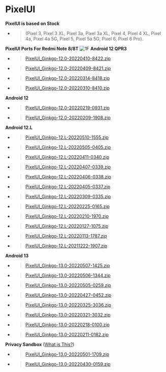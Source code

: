 # PixelUI
**PixelUI is based on Stock** 
- > (Pixel 3, Pixel 3 XL, Pixel 3a, Pixel 3a XL, Pixel 4, Pixel 4 XL, Pixel 4a, Pixel 4a 5G, Pixel 5, Pixel 5a 5G, Pixel 6, Pixel 6 Pro).

**PixelUI Ports For Redmi Note 8/8T**
![1F](https://user-images.githubusercontent.com/37813398/167646278-b8d43bf2-561b-4226-a49c-2ca481e04ce3.jpg)
**Android 12 QPR3**
- >[PixelUI_Ginkgo-12.0-20220410-8422.zip](https://drive.google.com/uc?id=1ZwfYfz5SfxSeS-0m7404Lhz90vT2G0EI&export=download)
- >[PixelUI_Ginkgo-12.0-20220409-8421.zip](https://drive.google.com/uc?id=12AS76M0ka46ZOEdkkxcX-v4mDH4LyFf6&export=download)
- >[PixelUI_Ginkgo-12.0-20220314-8418.zip](https://drive.google.com/uc?id=1A5VrqLRBKvqMaB6hTbju32RzYxYJvm-0&export=download)
- >[PixelUI_Ginkgo-12.0-20220310-8410.zip](https://drive.google.com/uc?id=1ijwW-UmK0wI8dlF7tqPM-jFb1JuQj44I&export=download)

**Android 12**
- >[PixelUI_Ginkgo-12.0-20220219-0931.zip](https://drive.google.com/uc?id=1e0nF2SoO-0LVXQWbyAvYbIPODeUrAnFn&export=download)
- >[PixelUI_Ginkgo-12.0-20220209-1908.zip](https://drive.google.com/uc?id=1GkYBtW_8VnyhRSZqeAGI2oDAZ-oPLHbp&export=download)

**Android 12.L**
- >[PixelUI_Ginkgo-12.L-20220510-1555.zip](https://drive.google.com/uc?id=1-wuAmF1d7cLcgkk01rHj-ztZC42TQxXt&export=download)
- >[PixelUI_Ginkgo-12.L-20220505-0405.zip](https://drive.google.com/uc?id=1xSBh_mqGQcsHFCyH_YrRyvers9BN3xAy&export=download)
- >[PixelUI_Ginkgo-12.L-20220411-0340.zip](https://drive.google.com/uc?id=1kQO_jgTnRvCsc5fJ2aQCf9l-A-ebH0sj&export=download)
- >[PixelUI_Ginkgo-12.L-20220407-0339.zip](https://drive.google.com/uc?id=1HrYkVbOK4jk6zst-jgJcqhKbILsvOVSC&export=download)
- >[PixelUI_Ginkgo-12.L-20220406-0338.zip](https://drive.google.com/uc?id=1WWOFjP-t0AkEfvgK6REGisSijMJtoIrn&export=download)
- >[PixelUI_Ginkgo-12.L-20220405-0337.zip](https://drive.google.com/uc?id=1Y0gyKDoylMr74s2qCRGiep4DSjKgKO0Z&export=download)
- >[PixelUI_Ginkgo-12.L-20220309-0335.zip](https://drive.google.com/file/d/19Wiuagqanib2Q_-trKbq9OsiSWm0hQTE/view)
- >[PixelUI_Ginkgo-12.L-20220225-0165.zip](https://drive.google.com/file/d/1yfO9cQRoK1XLZ9ZrEn7QKU3WvrDYJzon/view?usp=drivesdk)
- >[PixelUI_Ginkgo-12.L-20220210-1970.zip](https://drive.google.com/uc?id=1IJZDy8PBtW-uKwzjKWiSW0LCOXygny1y&export=download)
- >[PixelUI_Ginkgo-12.L-20220127-1075.zip](https://drive.google.com/uc?id=18SfYWaPSc_j3d3aA1Nte8PO5cVEd5bE7&export=download)
- >[PixelUI_Ginkgo-12.L-20220113-1787.zip](https://drive.google.com/file/d/10M_jchJFuMX1UXJJnaGB-sU0WOJ_tlMs/view?usp=drivesdk)
- >[PixelUI_Ginkgo-12.L-20211222-1907.zip](https://drive.google.com/file/d/1KVI4n2nor0M_IKjmzePl3nU3YjZ8L9cY/view?usp=drivesdk)

**Android 13**
- >[PixelUI_Ginkgo-13.0-20220507-1425.zip](https://drive.google.com/uc?id=10pg25xkJlTDUnysRs-sbByUU8MEmo08H&export=download)
- >[PixelUI_Ginkgo-13.0-20220506-1344.zip](https://drive.google.com/uc?id=1MrJEzuAFX3okPYS2BlVAmEHi8DCmlCxq&export=download)
- >[PixelUI_Ginkgo-13.0-20220505-0259.zip](https://drive.google.com/file/d/1Y0bl4kuOC2KU1Jg9oMfpUpydsBe3Unxk/view?usp=sharing)
- >[PixelUI_Ginkgo-13.0-20220427-0452.zip](https://drive.google.com/uc?id=1sEip-C-1HbLwRkXJAcDiN5UHnQeXURaJ&export=download)
- >[PixelUI_Ginkgo-13.0-20220325-3036.zip](https://drive.google.com/uc?id=1fibdEAEBy6vx0-nVGX2ncf3G0_wE0Bal&export=download)
- >[PixelUI_Ginkgo-13.0-20220321-3032.zip](https://drive.google.com/uc?id=1oOgbYthTAVW7pVPRbNkLxYsPl9ZRtqVx&export=download)
- >[PixelUI_Ginkgo-13.0-20220218-0100.zip](https://drive.google.com/uc?id=1aMMMHTQFZvPXavQFtsR9QnXG0XoNaOhd&export=download)
- >[PixelUI_Ginkgo-13.0-20220211-0182.zip](https://drive.google.com/uc?id=1ACHdqvf2NK0Rql2Ul1LMmlL5wrAwWztl&export=download)

**Privacy Sandbox** ([What is This?](https://developer.android.com/design-for-safety/privacy-sandbox/program-overview))
- >[PixelUI_Ginkgo-13.0-20220501-1709.zip](https://drive.google.com/uc?id=1XBkSWDrPL0vzkjdsIyPY5n__GKFR6kUh&export=download)
- >[PixelUI_Ginkgo-13.0-20220430-0159.zip](https://drive.google.com/uc?id=1pnRp_3Gy7E7LHOwj17wGOX7f5_vqOOz8&export=download)
